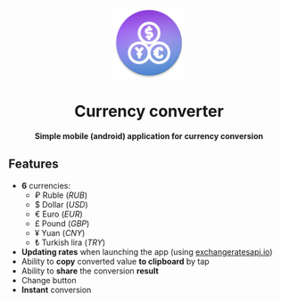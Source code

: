 <p align="center">
    <a href="https://raw.githubusercontent.com/exsandebest/currency-converter-app/master/app/src/main/res/mipmap-xxhdpi/ic_launcher.png">
        <img src="https://raw.githubusercontent.com/exsandebest/currency-converter-app/master/app/src/main/res/mipmap-xxhdpi/ic_launcher.png" height=128 width=128/>
    </a>
</p>
<h1 align="center">Currency converter</h1>
<p align="center"><b>Simple mobile (android) application for currency conversion</b></p>

## Features
* **6** currencies:
    + ₽ Ruble (*RUB*)
    + $ Dollar (*USD*)
    + € Euro (*EUR*)
    + £ Pound (*GBP*)
    + ¥ Yuan (*CNY*)
    + ₺ Turkish lira (*TRY*)
* **Updating rates** when launching the app (using [exchangeratesapi.io](https://exchangeratesapi.io))
* Ability to **copy** converted value **to clipboard** by tap
* Ability to **share** the conversion **result**
* Change button
* **Instant** conversion
